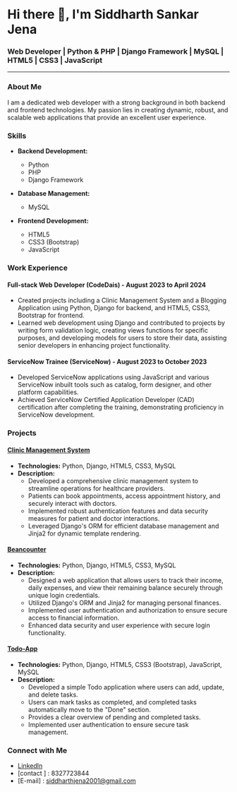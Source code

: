 # Hi there 👋, I'm Siddharth Sankar Jena

### Web Developer | Python & PHP | Django Framework | MySQL | HTML5 | CSS3 | JavaScript

---

### About Me

I am a dedicated web developer with a strong background in both backend and frontend technologies. My passion lies in creating dynamic, robust, and scalable web applications that provide an excellent user experience. 

### Skills

- **Backend Development:**
  - Python
  - PHP
  - Django Framework

- **Database Management:**
  - MySQL

- **Frontend Development:**
  - HTML5
  - CSS3 (Bootstrap)
  - JavaScript

### Work Experience

#### Full-stack Web Developer (CodeDais) - August 2023 to April 2024
- Created projects including a Clinic Management System and a Blogging Application using Python, Django for backend, and HTML5, CSS3, Bootstrap for frontend.
- Learned web development using Django and contributed to projects by writing form validation logic, creating views functions for specific purposes, and developing models for users to store their data, assisting senior developers in enhancing project functionality.

#### ServiceNow Trainee (ServiceNow) - August 2023 to October 2023
- Developed ServiceNow applications using JavaScript and various ServiceNow inbuilt tools such as catalog, form designer, and other platform capabilities.
- Achieved ServiceNow Certified Application Developer (CAD) certification after completing the training, demonstrating proficiency in ServiceNow development.

### Projects

#### [Clinic Management System](https://github.com/siddharthjena/Clinic_WebApplication)
- **Technologies:** Python, Django, HTML5, CSS3, MySQL
- **Description:** 
  - Developed a comprehensive clinic management system to streamline operations for healthcare providers.
  - Patients can book appointments, access appointment history, and securely interact with doctors.
  - Implemented robust authentication features and data security measures for patient and doctor interactions.
  - Leveraged Django's ORM for efficient database management and Jinja2 for dynamic template rendering.

#### [Beancounter](https://github.com/siddharthjena/Finance-Manager-Webapp)
- **Technologies:** Python, Django, HTML5, CSS3, MySQL
- **Description:** 
  - Designed a web application that allows users to track their income, daily expenses, and view their remaining balance securely through unique login credentials.
  - Utilized Django's ORM and Jinja2 for managing personal finances.
  - Implemented user authentication and authorization to ensure secure access to financial information.
  - Enhanced data security and user experience with secure login functionality.

#### [Todo-App](https://github.com/siddharthjena/Todo-App)
- **Technologies:** Python, Django, HTML5, CSS3 (Bootstrap), JavaScript, MySQL
- **Description:**
  - Developed a simple Todo application where users can add, update, and delete tasks.
  - Users can mark tasks as completed, and completed tasks automatically move to the "Done" section.
  - Provides a clear overview of pending and completed tasks.
  - Implemented user authentication to ensure secure task management.
 
### Connect with Me

- [LinkedIn](https://www.linkedin.com/in/siddharth-jena-28a64424a)
- [contact ] : 8327723844
- [E-mail] : siddharthjena2001@gmail.com

